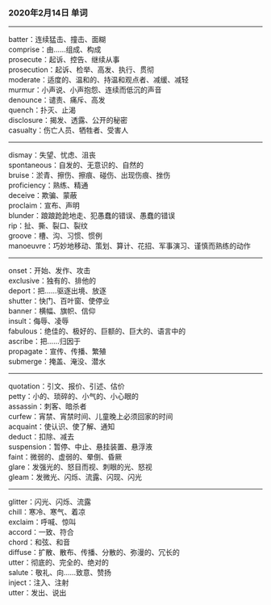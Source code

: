 ### 2020年2月14日 单词
- - -
batter：连续猛击、撞击、面糊  
comprise：由……组成、构成  
prosecute：起诉、控告、继续从事  
prosecution：起诉、检举、高发、执行、贯彻  
moderate：适度的、温和的、持温和观点者、减缓、减轻  
murmur：小声说、小声抱怨、连续而低沉的声音  
denounce：谴责、痛斥、高发  
quench：扑灭、止渴  
disclosure：揭发、透露、公开的秘密  
casualty：伤亡人员、牺牲者、受害人  
- - -
dismay：失望、忧虑、沮丧  
spontaneous：自发的、无意识的、自然的  
bruise：淤青、擦伤、擦痕、碰伤、出现伤痕、挫伤  
proficiency：熟练、精通  
deceive：欺骗、蒙蔽  
proclaim：宣布、声明  
blunder：踉踉跄跄地走、犯愚蠢的错误、愚蠢的错误  
rip：扯、撕、裂口、裂纹  
groove：槽、沟、习惯、惯例  
manoeuvre：巧妙地移动、策划、算计、花招、军事演习、谨慎而熟练的动作  
- - -
onset：开始、发作、攻击  
exclusive：独有的、排他的  
deport：把……驱逐出境、放逐  
shutter：快门、百叶窗、使停业  
banner：横幅、旗帜、信仰  
insult：侮辱、凌辱  
fabulous：绝佳的、极好的、巨额的、巨大的、语言中的  
ascribe：把……归因于  
propagate：宣传、传播、繁殖  
submerge：掩盖、淹没、潜水  
- - -
quotation：引文、报价、引述、估价  
petty：小的、琐碎的、小气的、小心眼的  
assassin：刺客、暗杀者  
curfew：宵禁、宵禁时间、儿童晚上必须回家的时间  
acquaint：使认识、使了解、通知  
deduct：扣除、减去  
suspension：暂停、中止、悬挂装置、悬浮液  
faint：微弱的、虚弱的、晕倒、昏厥  
glare：发强光的、怒目而视、刺眼的光、怒视  
gleam：发微光、闪烁、流露、闪现、闪光  
- - -
glitter：闪光、闪烁、流露  
chill：寒冷、寒气、着凉  
exclaim：呼喊、惊叫  
accord：一致、符合  
chord：和弦、和音  
diffuse：扩散、散布、传播、分散的、弥漫的、冗长的  
utter：彻底的、完全的、绝对的  
salute：敬礼、向……致意、赞扬  
inject：注入、注射  
utter：发出、说出